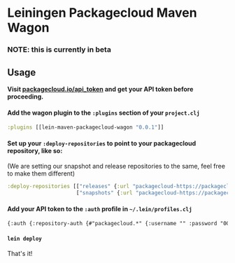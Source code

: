 # Leiningen Packagecloud Maven Wagon

### NOTE: this is currently in beta

## Usage

**Visit [packagecloud.io/api_token](packagecloud.io/api_token) and get your API token before proceeding.**

#### Add the wagon plugin to the `:plugins` section of your `project.clj`
```clj
:plugins [[lein-maven-packagecloud-wagon "0.0.1"]]
```

#### Set up your `:deploy-repositories` to point to your packagecloud repository, like so:

(We are setting our snapshot and release repositories to the same, feel free to make them different)

```clj
:deploy-repositories [["releases" {:url "packagecloud-https://packagecloud.io/myuser/myrepo"}]
                      ["snapshots" {:url "packagecloud-https://packagecloud.io/myuser/myrepo"}]]
```

#### Add your API token to the `:auth` profile in `~/.lein/profiles.clj`

```xml
{:auth {:repository-auth {#"packagecloud.*" {:username "" :password "009a80sd8as98a99980s0s9s"}}}}
```

#### `lein deploy`
That's it!
